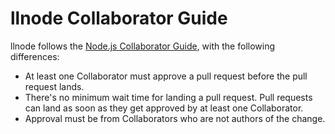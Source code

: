 # llnode Collaborator Guide

llnode follows the
[Node.js Collaborator Guide](https://github.com/nodejs/node/blob/master/COLLABORATOR_GUIDE.md),
with the following differences:

  - At least one Collaborator must approve a pull request before the pull
    request lands.
  - There's no minimum wait time for landing a pull request. Pull requests can
    land as soon as they get approved by at least one Collaborator.
  - Approval must be from Collaborators who are not authors of the change.
